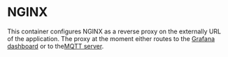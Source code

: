# NGINX

This container configures NGINX as a reverse proxy on the externally URL of the application.
The proxy at the moment either routes to the [Grafana dashboard](../dashboard/README.md) or to the[MQTT server](../mqtt/README.md).
